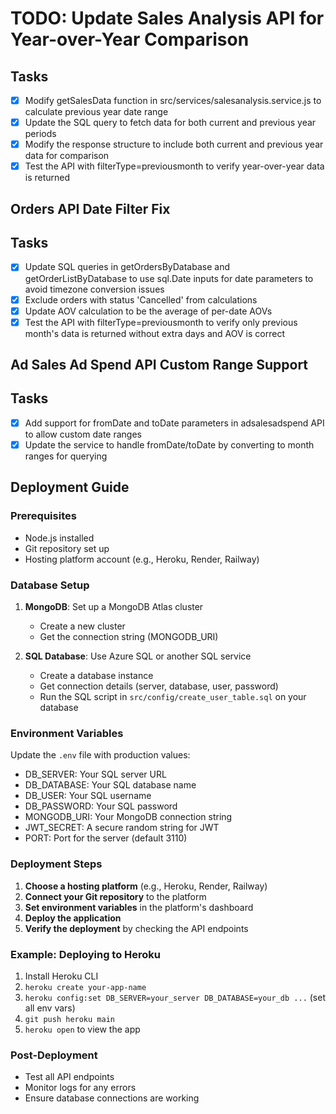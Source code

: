 # TODO: Update Sales Analysis API for Year-over-Year Comparison

## Tasks
- [x] Modify getSalesData function in src/services/salesanalysis.service.js to calculate previous year date range
- [x] Update the SQL query to fetch data for both current and previous year periods
- [x] Modify the response structure to include both current and previous year data for comparison
- [x] Test the API with filterType=previousmonth to verify year-over-year data is returned

## Orders API Date Filter Fix

## Tasks
- [x] Update SQL queries in getOrdersByDatabase and getOrderListByDatabase to use sql.Date inputs for date parameters to avoid timezone conversion issues
- [x] Exclude orders with status 'Cancelled' from calculations
- [x] Update AOV calculation to be the average of per-date AOVs
- [x] Test the API with filterType=previousmonth to verify only previous month's data is returned without extra days and AOV is correct

## Ad Sales Ad Spend API Custom Range Support

## Tasks
- [x] Add support for fromDate and toDate parameters in adsalesadspend API to allow custom date ranges
- [x] Update the service to handle fromDate/toDate by converting to month ranges for querying

## Deployment Guide

### Prerequisites
- Node.js installed
- Git repository set up
- Hosting platform account (e.g., Heroku, Render, Railway)

### Database Setup
1. **MongoDB**: Set up a MongoDB Atlas cluster
   - Create a new cluster
   - Get the connection string (MONGODB_URI)

2. **SQL Database**: Use Azure SQL or another SQL service
   - Create a database instance
   - Get connection details (server, database, user, password)
   - Run the SQL script in `src/config/create_user_table.sql` on your database

### Environment Variables
Update the `.env` file with production values:
- DB_SERVER: Your SQL server URL
- DB_DATABASE: Your SQL database name
- DB_USER: Your SQL username
- DB_PASSWORD: Your SQL password
- MONGODB_URI: Your MongoDB connection string
- JWT_SECRET: A secure random string for JWT
- PORT: Port for the server (default 3110)

### Deployment Steps
1. **Choose a hosting platform** (e.g., Heroku, Render, Railway)
2. **Connect your Git repository** to the platform
3. **Set environment variables** in the platform's dashboard
4. **Deploy the application**
5. **Verify the deployment** by checking the API endpoints

### Example: Deploying to Heroku
1. Install Heroku CLI
2. `heroku create your-app-name`
3. `heroku config:set DB_SERVER=your_server DB_DATABASE=your_db ...` (set all env vars)
4. `git push heroku main`
5. `heroku open` to view the app

### Post-Deployment
- Test all API endpoints
- Monitor logs for any errors
- Ensure database connections are working
